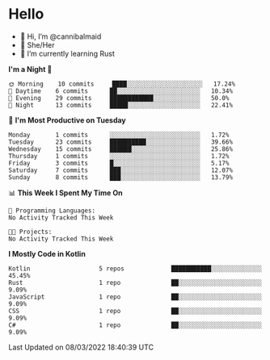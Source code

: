 # Hello
- 👋 Hi, I’m @cannibalmaid
- 👀 She/Her
- 🌱 I’m currently learning Rust

<!--START_SECTION:waka-->
**I'm a Night 🦉** 

```text
🌞 Morning    10 commits     ████░░░░░░░░░░░░░░░░░░░░░   17.24% 
🌆 Daytime    6 commits      ██░░░░░░░░░░░░░░░░░░░░░░░   10.34% 
🌃 Evening    29 commits     ████████████░░░░░░░░░░░░░   50.0% 
🌙 Night      13 commits     █████░░░░░░░░░░░░░░░░░░░░   22.41%

```
📅 **I'm Most Productive on Tuesday** 

```text
Monday       1 commits      ░░░░░░░░░░░░░░░░░░░░░░░░░   1.72% 
Tuesday      23 commits     ██████████░░░░░░░░░░░░░░░   39.66% 
Wednesday    15 commits     ██████░░░░░░░░░░░░░░░░░░░   25.86% 
Thursday     1 commits      ░░░░░░░░░░░░░░░░░░░░░░░░░   1.72% 
Friday       3 commits      █░░░░░░░░░░░░░░░░░░░░░░░░   5.17% 
Saturday     7 commits      ███░░░░░░░░░░░░░░░░░░░░░░   12.07% 
Sunday       8 commits      ███░░░░░░░░░░░░░░░░░░░░░░   13.79%

```


📊 **This Week I Spent My Time On** 

```text
💬 Programming Languages: 
No Activity Tracked This Week

🐱‍💻 Projects: 
No Activity Tracked This Week

```

**I Mostly Code in Kotlin** 

```text
Kotlin                   5 repos             ███████████░░░░░░░░░░░░░░   45.45% 
Rust                     1 repo              ██░░░░░░░░░░░░░░░░░░░░░░░   9.09% 
JavaScript               1 repo              ██░░░░░░░░░░░░░░░░░░░░░░░   9.09% 
CSS                      1 repo              ██░░░░░░░░░░░░░░░░░░░░░░░   9.09% 
C#                       1 repo              ██░░░░░░░░░░░░░░░░░░░░░░░   9.09%

```



 Last Updated on 08/03/2022 18:40:39 UTC
<!--END_SECTION:waka-->
